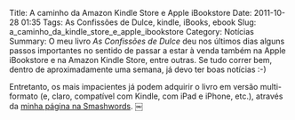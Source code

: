 Title: A caminho da Amazon Kindle Store e Apple iBookstore
Date: 2011-10-28 01:35
Tags: As Confissões de Dulce, kindle, iBooks, ebook 
Slug: a_caminho_da_kindle_store_e_apple_ibookstore
Category: Notícias
Summary: O meu livro *As Confissões de Dulce* deu nos últimos dias alguns passos importantes no sentido de passar a estar à venda também na Apple iBookstore e na Amazon Kindle Store, entre outras. Se tudo correr bem, dentro de aproximadamente uma semana, já devo ter boas notícias :-) 

Entretanto, os mais impacientes já podem adquirir o livro em versão multi-formato (e, claro, compatível com Kindle, com iPad e iPhone, etc.), através da [minha página na Smashwords](http://www.smashwords.com/books/view/96652?ref=victordomingos).
￼